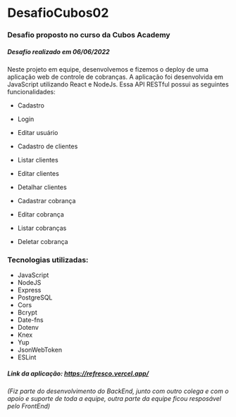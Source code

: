 # DesafioCubos02
### Desafio proposto no curso da Cubos Academy
##### Desafio realizado em 06/06/2022

Neste projeto em equipe, desenvolvemos e fizemos o deploy de uma aplicação web de controle de cobranças. A aplicação foi desenvolvida em JavaScript utilizando React e NodeJs. Essa API RESTful possui as seguintes funcionalidades:

- Cadastro

- Login

- Editar usuário

- Cadastro de clientes

- Listar clientes

- Editar clientes

- Detalhar clientes

- Cadastrar cobrança

- Editar cobrança

- Listar cobranças

- Deletar cobrança

### Tecnologias utilizadas:

- JavaScript
- NodeJS
- Express
- PostgreSQL
- Cors
- Bcrypt
- Date-fns
- Dotenv
- Knex
- Yup
- JsonWebToken
- ESLint


##### Link da aplicação: https://refresco.vercel.app/

*(Fiz parte do desenvolvimento do BackEnd, junto com outro colega e com o apoio e suporte de toda a equipe, outra parte da equipe ficou resposável pelo FrontEnd)*